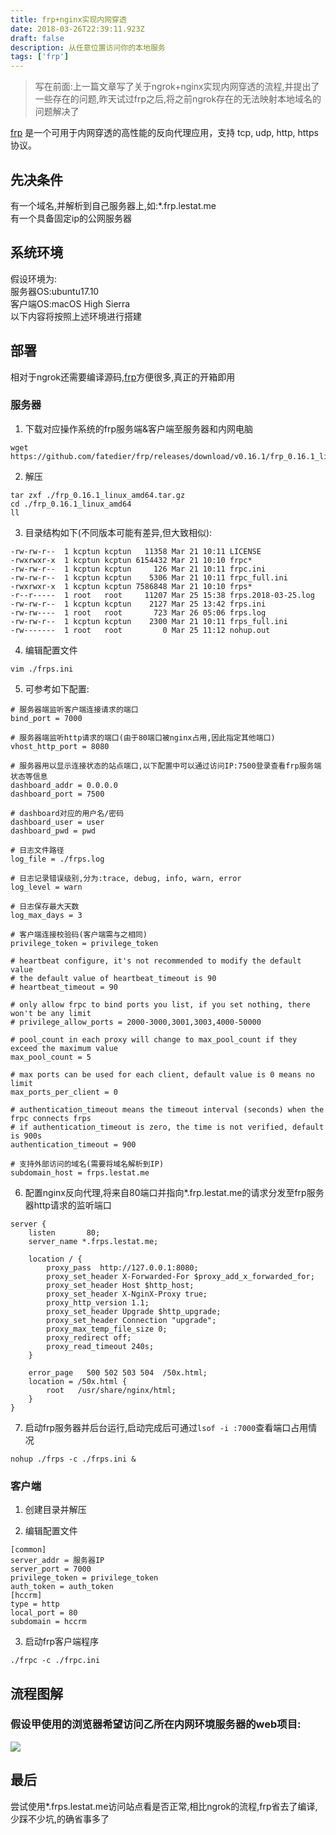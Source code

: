 ```yaml
---
title: frp+nginx实现内网穿透
date: 2018-03-26T22:39:11.923Z
draft: false
description: 从任意位置访问你的本地服务
tags: ['frp']
---
```



> 写在前面:上一篇文章写了关于ngrok+nginx实现内网穿透的流程,并提出了一些存在的问题,昨天试过frp之后,将之前ngrok存在的无法映射本地域名的问题解决了  

[frp](https://github.com/fatedier/frp) 是一个可用于内网穿透的高性能的反向代理应用，支持 tcp, udp, http, https 协议。  

## 先决条件
有一个域名,并解析到自己服务器上,如:*.frp.lestat.me  
有一个具备固定ip的公网服务器  

## 系统环境
假设环境为:  
服务器OS:ubuntu17.10  
客户端OS:macOS High Sierra  
以下内容将按照上述环境进行搭建  

## 部署  
相对于ngrok还需要编译源码,[frp](https://github.com/fatedier/frp)方便很多,真正的开箱即用

### 服务器  
1. 下载对应操作系统的frp服务端&客户端至服务器和内网电脑

```
wget
https://github.com/fatedier/frp/releases/download/v0.16.1/frp_0.16.1_linux_amd64.tar.gz
```

2. 解压

```
tar zxf ./frp_0.16.1_linux_amd64.tar.gz
cd ./frp_0.16.1_linux_amd64
ll
```

3. 目录结构如下(不同版本可能有差异,但大致相似):

```
-rw-rw-r--  1 kcptun kcptun   11358 Mar 21 10:11 LICENSE
-rwxrwxr-x  1 kcptun kcptun 6154432 Mar 21 10:10 frpc*
-rw-rw-r--  1 kcptun kcptun     126 Mar 21 10:11 frpc.ini
-rw-rw-r--  1 kcptun kcptun    5306 Mar 21 10:11 frpc_full.ini
-rwxrwxr-x  1 kcptun kcptun 7586848 Mar 21 10:10 frps*
-r--r-----  1 root   root     11207 Mar 25 15:38 frps.2018-03-25.log
-rw-rw-r--  1 kcptun kcptun    2127 Mar 25 13:42 frps.ini
-rw-rw----  1 root   root       723 Mar 26 05:06 frps.log
-rw-rw-r--  1 kcptun kcptun    2300 Mar 21 10:11 frps_full.ini
-rw-------  1 root   root         0 Mar 25 11:12 nohup.out
```

4. 编辑配置文件  

`vim ./frps.ini`

5. 可参考如下配置: 

```
# 服务器端监听客户端连接请求的端口
bind_port = 7000

# 服务器端监听http请求的端口(由于80端口被nginx占用,因此指定其他端口)
vhost_http_port = 8080

# 服务器用以显示连接状态的站点端口,以下配置中可以通过访问IP:7500登录查看frp服务端状态等信息
dashboard_addr = 0.0.0.0
dashboard_port = 7500

# dashboard对应的用户名/密码
dashboard_user = user
dashboard_pwd = pwd

# 日志文件路径
log_file = ./frps.log

# 日志记录错误级别,分为:trace, debug, info, warn, error
log_level = warn

# 日志保存最大天数
log_max_days = 3

# 客户端连接校验码(客户端需与之相同)
privilege_token = privilege_token

# heartbeat configure, it's not recommended to modify the default value
# the default value of heartbeat_timeout is 90
# heartbeat_timeout = 90

# only allow frpc to bind ports you list, if you set nothing, there won't be any limit
# privilege_allow_ports = 2000-3000,3001,3003,4000-50000

# pool_count in each proxy will change to max_pool_count if they exceed the maximum value
max_pool_count = 5

# max ports can be used for each client, default value is 0 means no limit
max_ports_per_client = 0

# authentication_timeout means the timeout interval (seconds) when the frpc connects frps
# if authentication_timeout is zero, the time is not verified, default is 900s
authentication_timeout = 900

# 支持外部访问的域名(需要将域名解析到IP)
subdomain_host = frps.lestat.me

```

6. 配置nginx反向代理,将来自80端口并指向*.frp.lestat.me的请求分发至frp服务器http请求的监听端口

```
server {
    listen       80;
    server_name *.frps.lestat.me;

    location / {
        proxy_pass  http://127.0.0.1:8080;
        proxy_set_header X-Forwarded-For $proxy_add_x_forwarded_for;
        proxy_set_header Host $http_host;
        proxy_set_header X-NginX-Proxy true;
        proxy_http_version 1.1;
        proxy_set_header Upgrade $http_upgrade;
        proxy_set_header Connection "upgrade";
        proxy_max_temp_file_size 0;
        proxy_redirect off;
        proxy_read_timeout 240s;
    }

    error_page   500 502 503 504  /50x.html;
    location = /50x.html {
        root   /usr/share/nginx/html;
    }
}
```

7. 启动frp服务器并后台运行,启动完成后可通过`lsof -i :7000`查看端口占用情况

```
nohup ./frps -c ./frps.ini &
```

### 客户端
1. 创建目录并解压

2. 编辑配置文件

```
[common]
server_addr = 服务器IP
server_port = 7000
privilege_token = privilege_token
auth_token = auth_token
[hccrm]
type = http
local_port = 80
subdomain = hccrm
```

3. 启动frp客户端程序

```
./frpc -c ./frpc.ini
```

## 流程图解  
### 假设甲使用的浏览器希望访问乙所在内网环境服务器的web项目:  
![](https://ws1.sinaimg.cn/large/005NqLEEgy1fysb13fr5vj30xr0ynq8q.jpg)

## 最后  
尝试使用*.frps.lestat.me访问站点看是否正常,相比ngrok的流程,frp省去了编译,少踩不少坑,的确省事多了